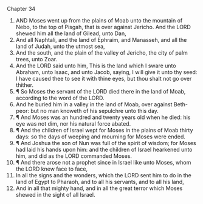 

Chapter 34

1. AND Moses went up from the plains of Moab unto the mountain of Nebo, to the top of Pisgah, that is over against Jericho.  And the LORD shewed him all the land of Gilead, unto Dan,
2. And all Naphtali, and the land of Ephraim, and Manasseh, and all the land of Judah, unto the utmost sea,
3. And the south, and the plain of the valley of Jericho, the city of palm trees, unto Zoar.
4. And the LORD said unto him, This is the land which I sware unto Abraham, unto Isaac, and unto Jacob, saying, I will give it unto thy seed: I have caused thee to see it with thine eyes, but thou shalt not go over thither.
5. ¶ So Moses the servant of the LORD died there in the land of Moab, according to the word of the LORD.
6. And he buried him in a valley in the land of Moab, over against Beth-peor: but no man knoweth of his sepulchre unto this day.
7. ¶ And Moses was an hundred and twenty years old when he died: his eye was not dim, nor his natural force abated.
8. ¶ And the children of Israel wept for Moses in the plains of Moab thirty days: so the days of weeping and mourning for Moses were ended.
9. ¶ And Joshua the son of Nun was full of the spirit of wisdom; for Moses had laid his hands upon him: and the children of Israel hearkened unto him, and did as the LORD commanded Moses.
10. ¶ And there arose not a prophet since in Israel like unto Moses, whom the LORD knew face to face,
11. In all the signs and the wonders, which the LORD sent him to do in the land of Egypt to Pharaoh, and to all his servants, and to all his land,
12. And in all that mighty hand, and in all the great terror which Moses shewed in the sight of all Israel.
